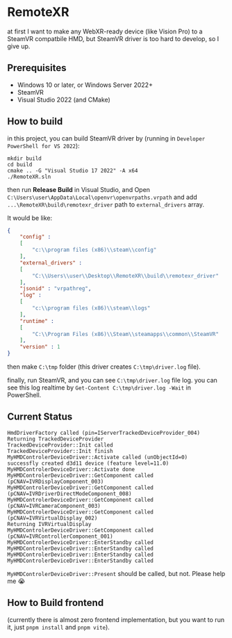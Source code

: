 # RemoteXR

at first I want to make any WebXR-ready device (like Vision Pro) to a SteamVR compatbile HMD, but SteamVR driver is too hard to develop, so I give up.

## Prerequisites

* Windows 10 or later, or Windows Server 2022+
* SteamVR
* Visual Studio 2022 (and CMake)

## How to build

in this project, you can build SteamVR driver by (running in `Developer PowerShell for VS 2022`):

```
mkdir build
cd build
cmake .. -G "Visual Studio 17 2022" -A x64
./RemoteXR.sln
```

then run **Release Build** in Visual Studio, and Open `C:\Users\user\AppData\Local\openvr\openvrpaths.vrpath` and add `...\RemoteXR\build\remotexr_driver` path to `external_drivers` array.

It would be like:

```json
{
	"config" : 
	[
		"c:\\program files (x86)\\steam\\config"
	],
	"external_drivers" : 
	[
		"C:\\Users\\user\\Desktop\\RemoteXR\\build\\remotexr_driver"
	],
	"jsonid" : "vrpathreg",
	"log" : 
	[
		"c:\\program files (x86)\\steam\\logs"
	],
	"runtime" : 
	[
		"C:\\Program Files (x86)\\Steam\\steamapps\\common\\SteamVR"
	],
	"version" : 1
}
```

then make `C:\tmp` folder (this driver creates `C:\tmp\driver.log` file).

finally, run SteamVR, and you can see `C:\tmp\driver.log` file log. you can see this log realtime by `Get-Content C:\tmp\driver.log -Wait` in PowerShell.

## Current Status

```
HmdDriverFactory called (pin=IServerTrackedDeviceProvider_004)
Returning TrackedDeviceProvider
TrackedDeviceProvider::Init called
TrackedDeviceProvider::Init finish
MyHMDControlerDeviceDriver::Activate called (unObjectId=0)
successfly created d3d11 device (feature level=11.0)
MyHMDControlerDeviceDriver::Activate done
MyHMDControlerDeviceDriver::GetComponent called (pCNAV=IVRDisplayComponent_003)
MyHMDControlerDeviceDriver::GetComponent called (pCNAV=IVRDriverDirectModeComponent_008)
MyHMDControlerDeviceDriver::GetComponent called (pCNAV=IVRCameraComponent_003)
MyHMDControlerDeviceDriver::GetComponent called (pCNAV=IVRVirtualDisplay_002)
Returning IVRVirtualDisplay
MyHMDControlerDeviceDriver::GetComponent called (pCNAV=IVRControllerComponent_001)
MyHMDControlerDeviceDriver::EnterStandby called
MyHMDControlerDeviceDriver::EnterStandby called
MyHMDControlerDeviceDriver::EnterStandby called
MyHMDControlerDeviceDriver::EnterStandby called
```

`MyHMDControlerDeviceDriver::Present` should be called, but not. Please help me :sob:

## How to Build frontend

(currently there is almost zero frontend implementation, but you want to run it, just `pnpm install` and `pnpm vite`).
